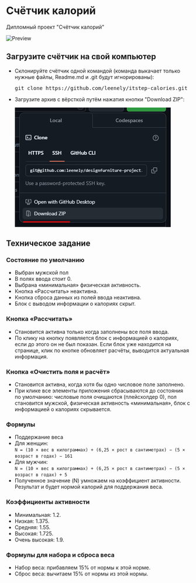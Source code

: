 # Счётчик калорий
<p>Дипломный проект "Счётчик калорий"</p>

<p>
	<img src=https://github.com/leenely/calories-project/blob/master/.github/images/preview.png" alt="Preview">
</p>

<h2>Загрузите счётчик на свой компьютер</h2>

- Склонируйте счётчик одной командой (команда выкачает только нужные файлы, Readme.md и .git будут игнорированы):
	<pre>git clone https://github.com/leenely/itstep-calories.git</pre>
- Загрузите архив с вёрсткой путём нажатия кнопки "Download ZIP":

	<img src="https://raw.githubusercontent.com/leenely/designfurniture-project/master/.github/images/download_button.png" alt="Download Image">


<h2>Техническое задание</h2>

<h3>Состояние по умолчанию</h3>

 - Выбран мужской пол
 - В полях ввода стоит 0.
 - Выбрана «минимальная» физическая активность.
 - Кнопка «Рассчитать» неактивна.
 - Кнопка сброса данных из полей ввода неактивна.
 - Блок с выводом информации о калориях скрыт.

<h3>Кнопка «Рассчитать»</h3>

 - Становится активна только когда заполнены все поля ввода.
 - По клику на кнопку появляется блок с информацией о калориях, если до этого он не был показан. Если блок уже находится на странице, клик по кнопке обновляет расчёты, выводится актуальная информация.

<h3>Кнопка «Очистить поля и расчёт»</h3>

 - Становится активна, когда хотя бы одно числовое поле заполнено.
 - При клике все элементы приложения сбрасываются до состояния по умолчанию: числовые поля очищаются (плейсхолдер 0), пол становится мужской, физическая активность «минимальная», блок с информацией о калориях скрывается.

<h3>Формулы</h3>

 - Поддержание веса
 - Для женщин:\
`N = (10 × вес в килограммах) + (6,25 × рост в сантиметрах) − (5 × возраст в годах) − 161`
 - Для мужчин:\
`N = (10 × вес в килограммах) + (6,25 × рост в сантиметрах) − (5 × возраст в годах) + 5`
 - Полученное значение (N) умножаем на коэффициент активности. Результат и будет нормой калорий для поддержания веса.

<h3>Коэффициенты активности</h3>

 - Минимальная: 1.2.
 - Низкая: 1.375.
 - Средняя: 1.55.
 - Высокая: 1.725.
 - Очень высокая: 1.9.

<h3>Формулы для набора и сброса веса</h3>

 - Набор веса: прибавляем 15% от нормы к этой норме.
 - Сброс веса: вычитаем 15% от нормы из этой нормы.

